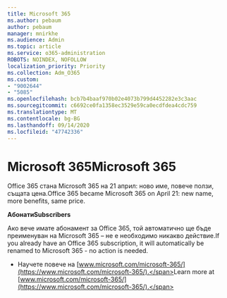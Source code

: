 ```yaml
---
title: Microsoft 365
ms.author: pebaum
author: pebaum
manager: mnirkhe
ms.audience: Admin
ms.topic: article
ms.service: o365-administration
ROBOTS: NOINDEX, NOFOLLOW
localization_priority: Priority
ms.collection: Adm_O365
ms.custom:
- "9002644"
- "5085"
ms.openlocfilehash: bcb7b4baaf970b02e4073b799d4452282e3c3aac
ms.sourcegitcommit: c6692ce0fa1358ec3529e59ca0ecdfdea4cdc759
ms.translationtype: MT
ms.contentlocale: bg-BG
ms.lasthandoff: 09/14/2020
ms.locfileid: "47742336"
---
```

# <a name="microsoft-365"></a><span data-ttu-id="2ce9d-102">Microsoft 365</span><span class="sxs-lookup"><span data-stu-id="2ce9d-102">Microsoft 365</span></span>

<span data-ttu-id="2ce9d-103">Office 365 стана Microsoft 365 на 21 април: ново име, повече ползи, същата цена.</span><span class="sxs-lookup"><span data-stu-id="2ce9d-103">Office 365 became Microsoft 365 on April 21: new name, more benefits, same price.</span></span>

<span data-ttu-id="2ce9d-104">**Абонати**</span><span class="sxs-lookup"><span data-stu-id="2ce9d-104">**Subscribers**</span></span>

<span data-ttu-id="2ce9d-105">Ако вече имате абонамент за Office 365, той автоматично ще бъде преименуван на Microsoft 365 – не е необходимо никакво действие.</span><span class="sxs-lookup"><span data-stu-id="2ce9d-105">If you already have an Office 365 subscription, it will automatically be renamed to Microsoft 365 - no action is needed.</span></span>

- <span data-ttu-id="2ce9d-106">Научете повече на [www.microsoft.com/microsoft-365/](https://www.microsoft.com/microsoft-365/).</span><span class="sxs-lookup"><span data-stu-id="2ce9d-106">Learn more at [www.microsoft.com/microsoft-365/](https://www.microsoft.com/microsoft-365/).</span></span>

